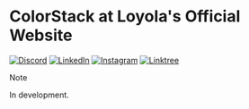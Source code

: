 # ColorStack at Loyola's Official Website

[![Discord](https://img.shields.io/badge/ColorStack%20@%20Loyola%20University%20Maryland-7289DA?style=for-the-badge&logo=discord&logoColor=white&style=flat-square)](https://discord.gg/rB73SnfCh6)
[![LinkedIn](https://img.shields.io/badge/ColorStack%20@%20Loyola-0077B5?style=for-the-badge&logo=linkedin&logoColor=white&style=flat-square)](https://www.linkedin.com/company/colorstack-loyola/)
[![Instagram](https://img.shields.io/badge/colorstacklum-E4405F?style=for-the-badge&logo=instagram&logoColor=white&style=flat-square)](https://instagram.com/colorstacklum)
[![Linktree](https://img.shields.io/badge/colorstacklum-39E09B?style=for-the-badge&logo=linktree&logoColor=white&style=flat-square)](https://linktr.ee/colorstacklum)

> [!NOTE]
> In development.
